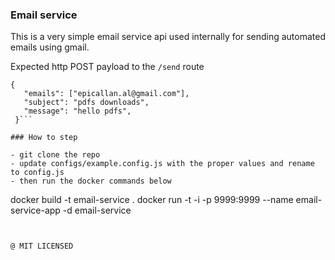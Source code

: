 ### Email service

This is a very simple email service api used internally for sending automated emails using gmail.


Expected http POST payload to the `/send` route
```
{
   "emails": ["epicallan.al@gmail.com"],
   "subject": "pdfs downloads",
   "message": "hello pdfs",
 }```

### How to step

- git clone the repo
- update configs/example.config.js with the proper values and rename to config.js
- then run the docker commands below
```
docker build -t email-service .
docker run  -t -i -p 9999:9999 --name  email-service-app -d email-service

```


@ MIT LICENSED
